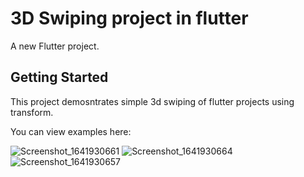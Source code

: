 # 3D Swiping project in flutter

A new Flutter project.

## Getting Started

This project demosntrates simple 3d swiping of flutter projects using transform.

You can view examples here:

![Screenshot_1641930661](https://user-images.githubusercontent.com/34872543/150335656-f2e63ae1-3e2b-4b7d-a3ed-f49ee4b7342e.png)
![Screenshot_1641930664](https://user-images.githubusercontent.com/34872543/150335693-cc0cf2ef-1dbb-404a-a1d0-9384f7c4c47e.png)
![Screenshot_1641930657](https://user-images.githubusercontent.com/34872543/150335704-6ce10413-c691-4593-9f8b-9d30d4394e2b.png)
